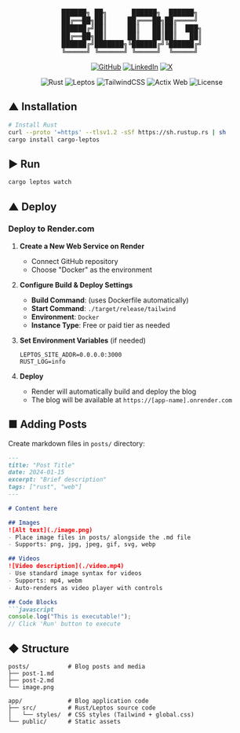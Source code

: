 <div style="text-align: center;">

<pre style="background: transparent;">
██████╗ ██╗      ██████╗  ██████╗ 
██╔══██╗██║     ██╔═══██╗██╔════╝ 
██████╔╝██║     ██║   ██║██║  ███╗
██╔══██╗██║     ██║   ██║██║   ██║
██████╔╝███████╗╚██████╔╝╚██████╔╝
╚═════╝ ╚══════╝ ╚═════╝  ╚═════╝ 
</pre>
[![GitHub](https://img.shields.io/badge/GitHub-m4nyu-181717?style=flat&logo=github)](https://github.com/m4nyu)
[![LinkedIn](https://img.shields.io/badge/LinkedIn-Manuel%20Szedlak-0A66C2?style=flat&logo=linkedin)](https://www.linkedin.com/in/manuel-szedlak)
[![X](https://img.shields.io/badge/X-ManuelSzedlak-1DA1F2?style=flat&logo=x)](https://x.com/ManuelSzedlak)

![Rust](https://img.shields.io/badge/Rust-000000?style=flat&logo=rust&logoColor=white)
![Leptos](https://img.shields.io/badge/Leptos-0.5.7-EF3939?style=flat&logo=rust&logoColor=white)
![TailwindCSS](https://img.shields.io/badge/TailwindCSS-06B6D4?style=flat&logo=tailwindcss&logoColor=white)
![Actix Web](https://img.shields.io/badge/Actix%20Web-4.8-000000?style=flat&logo=rust&logoColor=white)
![License](https://img.shields.io/badge/License-MIT-green?style=flat)

</div>

## ▲ Installation

```bash
# Install Rust
curl --proto '=https' --tlsv1.2 -sSf https://sh.rustup.rs | sh
cargo install cargo-leptos
```

## ▶ Run

```bash
cargo leptos watch
```

## ▲ Deploy

### Deploy to Render.com

1. **Create a New Web Service on Render**
   - Connect GitHub repository
   - Choose "Docker" as the environment

2. **Configure Build & Deploy Settings**
   - **Build Command**: (uses Dockerfile automatically)
   - **Start Command**: `./target/release/tailwind`
   - **Environment**: `Docker`
   - **Instance Type**: Free or paid tier as needed

3. **Set Environment Variables** (if needed)
   ```
   LEPTOS_SITE_ADDR=0.0.0.0:3000
   RUST_LOG=info
   ```

4. **Deploy**
   - Render will automatically build and deploy the blog
   - The blog will be available at `https://[app-name].onrender.com`


## ■ Adding Posts

Create markdown files in `posts/` directory:

```markdown
---
title: "Post Title"
date: 2024-01-15
excerpt: "Brief description"
tags: ["rust", "web"]
---

# Content here

## Images
![Alt text](./image.png)
- Place image files in posts/ alongside the .md file
- Supports: png, jpg, jpeg, gif, svg, webp

## Videos  
![Video description](./video.mp4)
- Use standard image syntax for videos
- Supports: mp4, webm
- Auto-renders as video player with controls

## Code Blocks
```javascript
console.log("This is executable!");
// Click 'Run' button to execute
```

## ◆ Structure

```
posts/           # Blog posts and media
├── post-1.md
├── post-2.md
└── image.png

app/             # Blog application code
├── src/         # Rust/Leptos source code
│   └── styles/  # CSS styles (Tailwind + global.css)
└── public/      # Static assets
```


